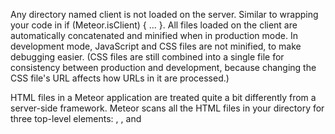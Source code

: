 Any directory named client is not loaded on the server. Similar to wrapping your
code in if (Meteor.isClient) { ... }. All files loaded on the client are 
automatically concatenated and minified when in production mode. In development
mode, JavaScript and CSS files are not minified, to make debugging easier. 
(CSS files are still combined into a single file for consistency between production 
and development, because changing the CSS file's URL affects how URLs in it are processed.)

HTML files in a Meteor application are treated quite a bit differently from a 
server-side framework. Meteor scans all the HTML files in your directory for 
three top-level elements: <head>, <body>, and <template>. The head and body 
sections are separately concatenated into a single head and body, which are 
transmitted to the client on initial page load.